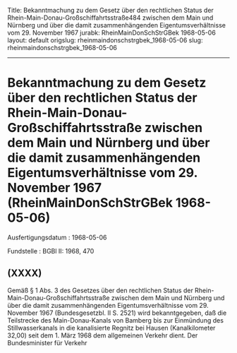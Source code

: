 Title: Bekanntmachung zu dem Gesetz über den rechtlichen Status der Rhein-Main-Donau-Großschiffahrtsstraße484
  zwischen dem Main und Nürnberg und über die damit zusammenhängenden Eigentumsverhältnisse
  vom 29. November 1967
jurabk: RheinMainDonSchStrGBek 1968-05-06
layout: default
origslug: rheinmaindonschstrgbek_1968-05-06
slug: rheinmaindonschstrgbek_1968-05-06

---

# Bekanntmachung zu dem Gesetz über den rechtlichen Status der Rhein-Main-Donau-Großschiffahrtsstraße zwischen dem Main und Nürnberg und über die damit zusammenhängenden Eigentumsverhältnisse vom 29. November 1967 (RheinMainDonSchStrGBek 1968-05-06)

Ausfertigungsdatum
:   1968-05-06

Fundstelle
:   BGBl II: 1968, 470



## (XXXX)

Gemäß § 1 Abs. 3 des Gesetzes über den rechtlichen Status der Rhein-
Main-Donau-Großschiffahrtsstraße zwischen dem Main und Nürnberg und
über die damit zusammenhängenden Eigentumsverhältnisse vom 29.
November 1967 (Bundesgesetzbl. II S. 2521) wird bekanntgegeben, daß
die Teilstrecke des Main-Donau-Kanals von Bamberg bis zur Einmündung
des Stillwasserkanals in die kanalisierte Regnitz bei Hausen
(Kanalkilometer 32,00) seit dem 1. März 1968 dem allgemeinen Verkehr
dient.
Der Bundesminister für Verkehr

